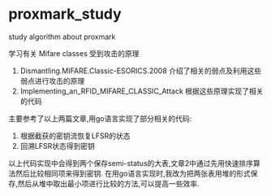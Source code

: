 proxmark_study
==============

study algorithm about proxmark 

学习有关 Mifare classes 受到攻击的原理
1) Dismantling.MIFARE.Classic-ESORICS.2008 介绍了相关的弱点及利用这些弱点进行攻击的原理
2) Implementing_an_RFID_MIFARE_CLASSIC_Attack 根据这些原理实现了相关的代码

主要参考了以上两篇文章,用go语言实现了部分相关的代码:
1) 根据截获的密钥流恢复LFSR的状态
2) 回溯LFSR状态得到密钥

以上代码实现中会得到两个保存semi-status的大表,文章2中通过先用快速排序算法然后比较相同项来得到密钥.
在用go语言实现时,我改为把两张表用堆的形式保存,然后从堆中取出最小项进行比较的方法,可以提高一些效率.

